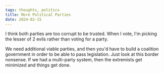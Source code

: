```yaml
---
tags: thoughts, politics
title: More Political Parties
date: 2024-02-15
---
```



I think both parties are too corrupt to be trusted. When I vote, I'm picking the lesser of 2 evils rather than voting for a party.

We need additional viable parties, and then you'd have to build a coalition government in order to be able to pass legislation. Just look at this border nonsense. If we had a multi-party system, then the extremists get minimized and things get done.
